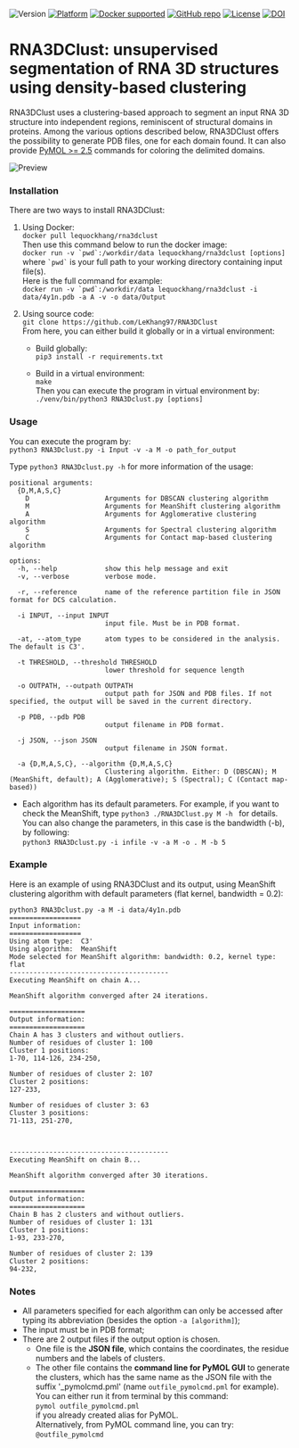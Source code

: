 ![Version](https://img.shields.io/badge/Version-1.0.0-blue)
[![Platform](https://img.shields.io/badge/Platform-Linux-blueviolet)](https://evryrna.ibisc.univ-evry.fr/evryrna/RNA3DClust/home)
[![Docker supported](https://img.shields.io/badge/Docker-Supported-brightgreen)](https://github.com/LeKhang97/RNA3DClust/blob/main/Dockerfile)
[![GitHub repo](https://img.shields.io/badge/Repo-GitHub-white.svg)](https://github.com/LeKhang97/RNA3DClust/tree/main)
[![License](https://img.shields.io/badge/License-MIT-informational.svg)](https://github.com/LeKhang97/RNA3DClust/blob/main/LICENSE)
[![DOI](https://img.shields.io/badge/DOI-10.1101%2F2025.01.12.632579-yellow)](https://doi.org/10.1101/2025.01.12.632579)

# RNA3DClust: unsupervised segmentation of RNA 3D structures using density-based clustering
RNA3DClust uses a clustering-based approach to segment an input RNA 3D structure into independent regions, reminiscent of structural domains in proteins. Among the various options described below, RNA3DClust offers the possibility to generate PDB files, one for each domain found. It can also provide [PyMOL >= 2.5](https://www.pymol.org/) commands for coloring the delimited domains.

![Preview](https://evryrna2.ibisc.univ-evry.fr/RNA3DClust.png)

### Installation
There are two ways to install RNA3DClust:

1. Using Docker:  
```docker pull lequockhang/rna3dclust ```  
Then use this command below to run the docker image:  
```docker run -v `pwd`:/workdir/data lequockhang/rna3dclust [options] ```  
where `` `pwd` `` is your full path to your working directory containing input file(s).  
Here is the full command for example:  
```docker run -v `pwd`:/workdir/data lequockhang/rna3dclust -i data/4y1n.pdb -a A -v -o data/Output```

3. Using source code:  
```git clone https://github.com/LeKhang97/RNA3DClust```  
From here, you can either build it globally or in a virtual environment:

    * Build globally:  
    ```pip3 install -r requirements.txt```

    * Build in a virtual environment:  
    ```make```  
    Then you can execute the program in virtual environment by:  
    ```./venv/bin/python3 RNA3Dclust.py [options]```

### Usage
You can execute the program by:<br/>
```python3 RNA3Dclust.py -i Input -v -a M -o path_for_output ```

Type ```python3 RNA3Dclust.py -h``` for more information of the usage:
```
positional arguments:
  {D,M,A,S,C}
    D                   Arguments for DBSCAN clustering algorithm
    M                   Arguments for MeanShift clustering algorithm
    A                   Arguments for Agglomerative clustering algorithm
    S                   Arguments for Spectral clustering algorithm
    C                   Arguments for Contact map-based clustering algorithm

options:
  -h, --help            show this help message and exit
  -v, --verbose         verbose mode.

  -r, --reference       name of the reference partition file in JSON format for DCS calculation.

  -i INPUT, --input INPUT
                        input file. Must be in PDB format.

  -at, --atom_type      atom types to be considered in the analysis. The default is C3'.

  -t THRESHOLD, --threshold THRESHOLD
                        lower threshold for sequence length

  -o OUTPATH, --outpath OUTPATH
                        output path for JSON and PDB files. If not specified, the output will be saved in the current directory.

  -p PDB, --pdb PDB
                        output filename in PDB format.

  -j JSON, --json JSON
                        output filename in JSON format.

  -a {D,M,A,S,C}, --algorithm {D,M,A,S,C}
                        Clustering algorithm. Either: D (DBSCAN); M (MeanShift, default); A (Agglomerative); S (Spectral); C (Contact map-based))
```

- Each algorithm has its default parameters. For example, if you want to check the MeanShift, type ```python3 ./RNA3DClust.py M -h ``` for details. You can also change the parameters, in this case is the bandwidth (-b), by following: <br>
```python3 RNA3Dclust.py -i infile -v -a M -o . M -b 5```

### Example
Here is an example of using RNA3DClust and its output, using MeanShift clustering algorithm with default parameters (flat kernel, bandwidth = 0.2):
```
python3 RNA3Dclust.py -a M -i data/4y1n.pdb
==================
Input information:
==================
Using atom type:  C3'
Using algorithm:  MeanShift
Mode selected for MeanShift algorithm: bandwidth: 0.2, kernel type: flat
----------------------------------------
Executing MeanShift on chain A...

MeanShift algorithm converged after 24 iterations.

===================
Output information:
===================
Chain A has 3 clusters and without outliers.
Number of residues of cluster 1: 100
Cluster 1 positions:
1-70, 114-126, 234-250, 

Number of residues of cluster 2: 107
Cluster 2 positions:
127-233, 

Number of residues of cluster 3: 63
Cluster 3 positions:
71-113, 251-270, 



----------------------------------------
Executing MeanShift on chain B...

MeanShift algorithm converged after 30 iterations.

===================
Output information:
===================
Chain B has 2 clusters and without outliers.
Number of residues of cluster 1: 131
Cluster 1 positions:
1-93, 233-270, 

Number of residues of cluster 2: 139
Cluster 2 positions:
94-232, 

```
### Notes
- All parameters specified for each algorithm can only be accessed after typing its abbreviation (besides the option `-a [algorithm]`);
- The input must be in PDB format;
- There are 2 output files if the output option is chosen.
   - One file is the **JSON file**, which contains the coordinates, the residue numbers and the labels of clusters.
   - The other file contains the **command line for PyMOL GUI** to generate the clusters, which has the same name as the JSON file with the suffix '_pymolcmd.pml' (name ```outfile_pymolcmd.pml``` for example).  
     You can either run it from terminal by this command:  
`pymol outfile_pymolcmd.pml`  
if you already created alias for PyMOL.  
Alternatively, from PyMOL command line, you can try:  
```@outfile_pymolcmd ```
